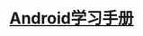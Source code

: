 # [Android学习手册](https://github.com/onlyloveyd/AndroidBrochure/blob/master/Android%E5%AD%A6%E4%B9%A0%E6%89%8B%E5%86%8C.md)
